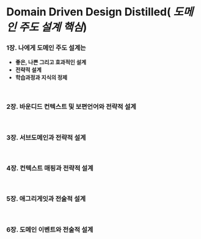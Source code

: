 # Domain Driven Design Distilled( *도메인 주도 설계 핵심*)

### **1장. 나에게 도메인 주도 설계는**

- **좋은, 나쁜 그리고 효과적인 설계**
- **전략적 설계**
- **학습과정과 지식의 정제**

<br>

### **2장. 바운디드 컨텍스트 및 보편언어와 전략적 설계**

<br>

### **3장. 서브도메인과 전략적 설계**

<br>

### **4장. 컨텍스트 매핑과 전략적 설계**

<br>

### **5장. 애그리게잇과 전술적 설계**

<br>

### **6장. 도메인 이벤트와 전술적 설계**
